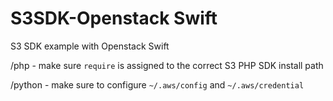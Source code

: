 # S3SDK-Openstack Swift
S3 SDK example with Openstack Swift

/php - make sure `require` is assigned to the correct S3 PHP SDK install path

/python - make sure to configure `~/.aws/config` and `~/.aws/credential`
